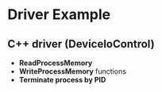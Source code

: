 # Driver Example
## C++ driver (DeviceIoControl)
+ **ReadProcessMemory** 
+ **WriteProcessMemory** functions 
+ **Terminate process by PID** 

